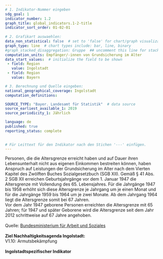 ```yaml
---
# 1. Indikator-Nummer eingeben 
sdg_goal: 1 
indicator_number: 1.2
graph_title: global_indicators.1-2-title
indicator_sort_order: 01-02-01
 
# 2. Grafikart auswaehlen: 
data_non_statistical: false  # set to 'false' for chart/graph visualization 
graph_type: line  # chart types include: bar, line, binary 
#graph_stacked_disaggregation: Gruppe  ## uncomment this line for stacked bars. eplace 'Geschlecht' with the field of aggregation. 
computation_units: Empfänger/-innen von Grundsicherung im Alter 
data_start_values:  # initialize the field to be shown  
 - field: Region 
   value: Ingolstadt 
 - field: Region 
   value: Bayern 

# 3. Berechnung und Quelle eingeben: 
national_geographical_coverage: Ingolstadt 
computation_definitions: 

SOURCE_TYPE: "Bayer. Landesamt für Statistik"  # data source  
source_earliest_available_1: 2019
source_periodicity_1: Jährlich

language: de   
published: true 
reporting_status: complete
 
 
# Für Leittext für den Indikator nach den Stichen '---' einfügen. 
---
```


Personen, die die Altersgrenze erreicht haben und auf Dauer ihren Lebensunterhalt nicht aus eigenen Einkommen bestreiten können, haben Anspruch auf Leistungen der Grundsicherung im Alter nach dem Vierten Kapitel des Zwölften Buches Sozialgesetzbuch (SGB XII). Gemäß § 41 Abs. 2 SGB XII erreichen Geburtsjahrgänge vor dem 1. Januar 1947 die Altersgrenze mit Vollendung des 65. Lebensjahres. Für die Jahrgänge 1947 bis 1958 erhöht sich diese Altersgrenze je Jahrgang um je einen Monat und für die Jahrgänge 1959 bis 1964 um je zwei Monate. Ab dem Jahrgang 1964 liegt die Altersgrenze somit bei 67 Jahren.<br>
Vor dem Jahr 1947 geborene Personen erreichten die Altersgrenze mit 65 Jahren; für 1947 und später Geborene wird die Altersgrenze seit dem Jahr 2012 schrittweise auf 67 Jahre angehoben. <br>
<br>
Quelle: <a href="https://www.bmas.de/DE/Soziales/Rente-und-Altersvorsorge/Fakten-zur-Rente/Grundsicherung-im-Alter/grundsicherung-im-alter.html#:~:text=Grundsicherung%20im%20Alter%20erhalten%20alle,Einkommen%20von%20unter%20400%20Euro.">Bundesministerium für Arbeit und Soziales</a><br>
<br>
<b>Ziel Nachhaltigkeitsagenda Ingolstadt:</b><br>
V1.10: Armutsbekämpfung<br>
<br>
<b>Ingolstadtspezifischer Indikator</b>
